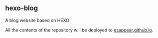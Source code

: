 ## hexo-blog
A blog website based on HEXO

All the contents of the repository will be deployed to [esappear.github.io](http://esappear.github.io).


